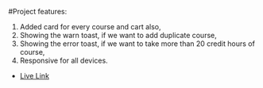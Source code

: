 #Project features:

  1. Added card for every course and cart also,
  2. Showing the warn toast, if we want to add duplicate course,
  3. Showing the error toast, if we want to take more than 20 credit hours of course,
  4. Responsive for all devices.


 - [Live Link](https://6505ec0c90e9f3386bc200f2--delicate-lokum-6dbac5.netlify.app/)
